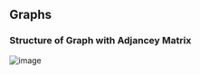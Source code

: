 ## Graphs 

### Structure of Graph with Adjancey Matrix 

![image](https://user-images.githubusercontent.com/60213893/193760860-790b07ba-cb28-4233-9eb7-09a00ed87f0c.png)

